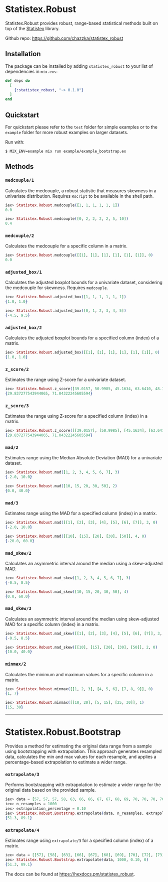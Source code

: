 
# Statistex.Robust

Statistex.Robust provides robust, range-based statistical methods built on top of the [Statistex](https://hexdocs.pm/statistex/readme.html) library.

Github repo: https://github.com/chazzka/statistex_robust


## Installation

The package can be installed
by adding `statistex_robust` to your list of dependencies in `mix.exs`:

```elixir
def deps do
  [
    {:statistex_robust, "~> 0.1.0"}
  ]
end
```

## Quickstart
For quickstart please refer to the `test` folder for simple examples or to the `example` folder for more robust examples on larger datasets.

Run with:
```
$ MIX_ENV=example mix run example/example_bootstrap.ex
```

## Methods

### `medcouple/1`
Calculates the medcouple, a robust statistic that measures skewness in a univariate distribution. Requires `Rscript` to be available in the shell path.

```elixir
iex> Statistex.Robust.medcouple([1, 1, 1, 1, 1, 1])
0.0

iex> Statistex.Robust.medcouple([0, 2, 2, 2, 2, 5, 10])
0.4
```

### `medcouple/2`
Calculates the medcouple for a specific column in a matrix.

```elixir
iex> Statistex.Robust.medcouple([[1], [1], [1], [1], [1], [1]], 0)
0.0
```

### `adjusted_box/1`
Calculates the adjusted boxplot bounds for a univariate dataset, considering the medcouple for skewness. Requires `medcouple`.

```elixir
iex> Statistex.Robust.adjusted_box([1, 1, 1, 1, 1, 1])
{1.0, 1.0}

iex> Statistex.Robust.adjusted_box([0, 1, 2, 3, 4, 5])
{-4.5, 9.5}
```

### `adjusted_box/2`
Calculates the adjusted boxplot bounds for a specified column (index) of a matrix.

```elixir
iex> Statistex.Robust.adjusted_box([[1], [1], [1], [1], [1], [1]], 0)
{1.0, 1.0}
```

### `z_score/2`
Estimates the range using Z-score for a univariate dataset.

```elixir
iex> Statistex.Robust.z_score([39.0157, 50.9985, 45.1634, 63.6410, 48.1637, 54.4420, 56.6881, 49.0387, 51.9994, 45.2520], 3)
{29.837277543944065, 71.04322245605594}
```

### `z_score/3`
Estimates the range using Z-score for a specified column (index) in a matrix.

```elixir
iex> Statistex.Robust.z_score([[39.0157], [50.9985], [45.1634], [63.6410], [48.1637], [54.4420], [56.6881], [49.0387], [51.9994], [45.2520]], 3, 0)
{29.837277543944065, 71.04322245605594}
```

### `mad/2`
Estimates range using the Median Absolute Deviation (MAD) for a univariate dataset.

```elixir
iex> Statistex.Robust.mad([1, 2, 3, 4, 5, 6, 7], 3)
{-2.0, 10.0}

iex> Statistex.Robust.mad([10, 15, 20, 30, 50], 2)
{0.0, 40.0}
```

### `mad/3`
Estimates range using the MAD for a specified column (index) in a matrix.

```elixir
iex> Statistex.Robust.mad([[1], [2], [3], [4], [5], [6], [7]], 3, 0)
{-2.0, 10.0}

iex> Statistex.Robust.mad([[10], [15], [20], [30], [50]], 4, 0)
{-20.0, 60.0}
```

### `mad_skew/2`
Calculates an asymmetric interval around the median using a skew-adjusted MAD.

```elixir
iex> Statistex.Robust.mad_skew([1, 2, 3, 4, 5, 6, 7], 3)
{-0.5, 8.5}

iex> Statistex.Robust.mad_skew([10, 15, 20, 30, 50], 4)
{0.0, 60.0}
```

### `mad_skew/3`
Calculates an asymmetric interval around the median using skew-adjusted MAD for a specific column (index) in a matrix.

```elixir
iex> Statistex.Robust.mad_skew([[1], [2], [3], [4], [5], [6], [7]], 3, 0)
{-0.5, 8.5}

iex> Statistex.Robust.mad_skew([[10], [15], [20], [30], [50]], 2, 0)
{10.0, 40.0}
```

### `minmax/2`
Calculates the minimum and maximum values for a specific column in a matrix.

```elixir
iex> Statistex.Robust.minmax([[1, 2, 3], [4, 5, 6], [7, 8, 9]], 0)
{1, 7}

iex> Statistex.Robust.minmax([[10, 20], [5, 15], [25, 30]], 1)
{15, 30}
```

---

# Statistex.Robust.Bootstrap

Provides a method for estimating the original data range from a sample using bootstrapping with extrapolation. This approach generates resampled data, calculates the min and max values for each resample, and applies a percentage-based extrapolation to estimate a wider range.

### `extrapolate/3`
Performs bootstrapping with extrapolation to estimate a wider range for the original data based on the provided sample.

```elixir
iex> data = [57, 57, 57, 58, 63, 66, 66, 67, 67, 68, 69, 70, 70, 70, 70, 72, 73, 75, 75, 76, 76, 78, 79, 81]
iex> n_resamples = 1000
iex> extrapolation_percentage = 0.10
iex> Statistex.Robust.Bootstrap.extrapolate(data, n_resamples, extrapolation_percentage)
{51.3, 89.1}
```

### `extrapolate/4`
Estimates range using `extrapolate/3` for a specified column (index) of a matrix.

```elixir
iex> data = [[57], [58], [63], [66], [67], [68], [69], [70], [72], [73], [75], [76], [78], [79], [81]]
iex> Statistex.Robust.Bootstrap.extrapolate(data, 1000, 0.10, 0)
{51.3, 89.1}
```

The docs can be found at <https://hexdocs.pm/statistex_robust>.
